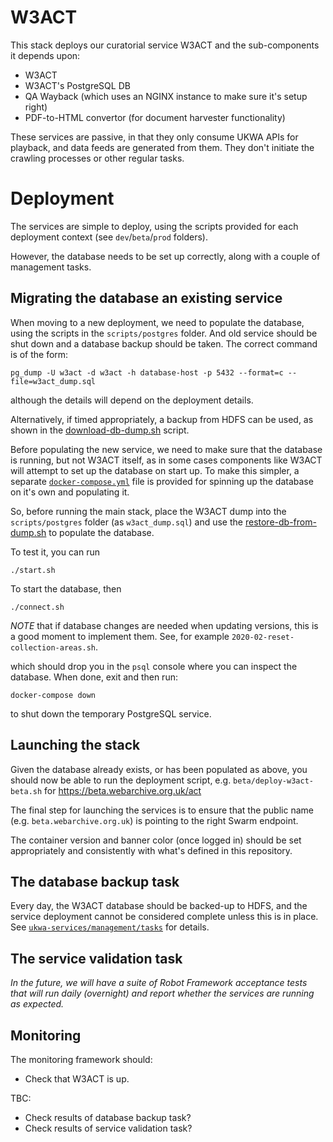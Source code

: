 W3ACT
=====

This stack deploys our curatorial service W3ACT and the sub-components it depends upon:

- W3ACT
- W3ACT's PostgreSQL DB
- QA Wayback (which uses an NGINX instance to make sure it's setup right)
- PDF-to-HTML convertor (for document harvester functionality)

These services are passive, in that they only consume UKWA APIs for playback, and data feeds are generated from them. They don't initiate the crawling processes or other regular tasks.

Deployment
==========

The services are simple to deploy, using the scripts provided for each deployment context (see `dev`/`beta`/`prod` folders).

However, the database needs to be set up correctly, along with a couple of management tasks.

## Migrating the database an existing service

When moving to a new deployment, we need to populate the database, using the scripts in the `scripts/postgres` folder. And old service should be shut down and a database backup should be taken. The correct command is of the form:

    pg_dump -U w3act -d w3act -h database-host -p 5432 --format=c --file=w3act_dump.sql

although the details will depend on the deployment details.

Alternatively, if timed appropriately, a backup from HDFS can be used, as shown in the [download-db-dump.sh](scripts/postgres/download-db-dump.sh) script.

Before populating the new service, we need to make sure that the database is running, but not W3ACT itself, as in some cases components like W3ACT will attempt to set up the database on start up. To make this simpler, a separate [`docker-compose.yml`](scripts/postgres/docker-compose.yml) file is provided for spinning up the database on it's own and populating it. 

So, before running the main stack, place the W3ACT dump into the `scripts/postgres` folder (as `w3act_dump.sql`) and use the [restore-db-from-dump.sh](scripts/postgres/restore-db-from-dump.sh) to populate the database.

To test it, you can run

    ./start.sh

To start the database, then

    ./connect.sh

_NOTE_ that if database changes are needed when updating versions, this is a good moment to implement them. See, for example `2020-02-reset-collection-areas.sh`.

which should drop you in the `psql` console where you can inspect the database.  When done, exit and then run:

    docker-compose down

to shut down the temporary PostgreSQL service.

## Launching the stack

Given the database already exists, or has been populated as above, you should now be able to run the deployment script, e.g. `beta/deploy-w3act-beta.sh` for https://beta.webarchive.org.uk/act

The final step for launching the services is to ensure that the public name (e.g. `beta.webarchive.org.uk`) is pointing to the right Swarm endpoint.

The container version and banner color (once logged in) should be set appropriately and consistently with what's defined in this repository.

## The database backup task

Every day, the W3ACT database should be backed-up to HDFS, and the service deployment cannot be considered complete unless this is in place. See [`ukwa-services/management/tasks`](../../management/tasks/) for details.

## The service validation task

_In the future, we will have a suite of Robot Framework acceptance tests that will run daily (overnight) and report whether the services are running as expected._

## Monitoring

The monitoring framework should:

- Check that W3ACT is up.

TBC:

- Check results of database backup task?
- Check results of service validation task?


